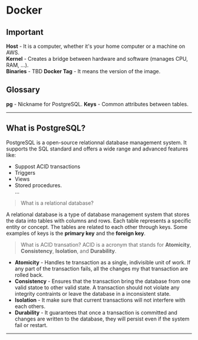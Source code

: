 # Docker

## Important

**Host** - It is a computer, whether it's your home computer or a machine on AWS.  
**Kernel** - Creates a bridge between hardware and software (manages CPU, RAM, ...).  
**Binaries** - TBD
**Docker Tag** - It means the version of the image.

## Glossary

**pg** - Nickname for PostgreSQL.
**Keys** - Common attributes between tables.

---

## What is PostgreSQL?

PostgreSQL is a open-source relationnal database management system.
It supports the SQL standard and offers a wide range and advanced features like:
 - Suppost ACID transactions
 - Triggers
 - Views
 - Stored procedures.  
...

> What is a relational database?  

A relational database is a type of database management system that stores the data into tables with columns and rows.
Each table represents a specific entity or concept. The tables are related to each other through keys. 
Some examples of keys is the **primary key** and the **foreign key**.

> What is ACID transation?
ACID is a acronym that stands for **Atomicity**, **Consistency**, **Isolation**, and **Durability**.
 - **Atomicity** - Handles te transaction as a single, indivisible unit of work. If any part of the transaction fails, all the changes my that transaction are rolled back.
 - **Consistency** - Ensures that the transaction bring the database from one valid statoe to other valid state. A transaction should not violate any integrity contraints or leave the database in a inconsistent state.
 - **Isolation** - It make sure that current transactions will not interfere with each others. 
 - **Durability** - It guarantees that once a transaction is committed and changes are written to the database, they will persist even if the system fail or restart.

---
